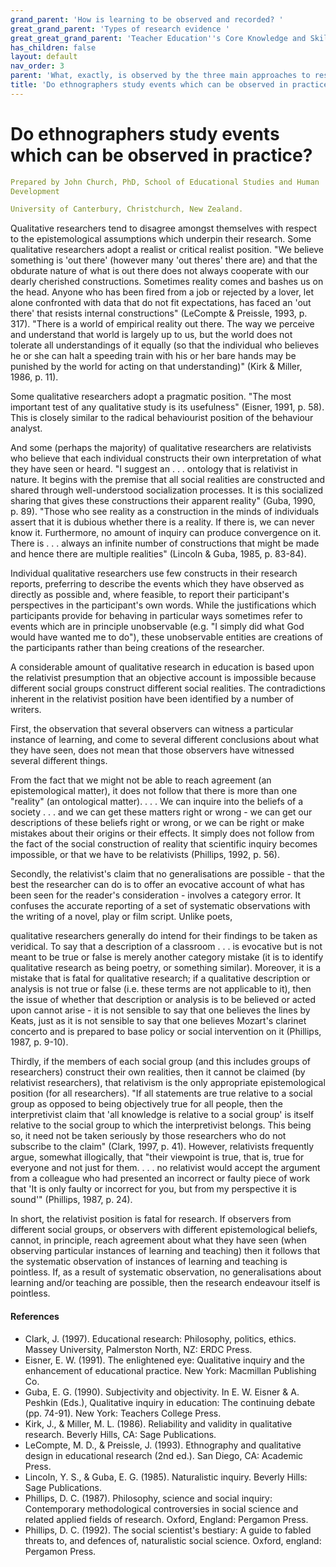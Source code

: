 ```yaml
---
grand_parent: 'How is learning to be observed and recorded? '
great_grand_parent: 'Types of research evidence '
great_great_grand_parent: 'Teacher Education''s Core Knowledge and Skills.'
has_children: false
layout: default
nav_order: 3
parent: 'What, exactly, is observed by the three main approaches to research? '
title: 'Do ethnographers study events which can be observed in practice? '
---
```

# Do ethnographers study events which can be observed in practice?


```yaml
Prepared by John Church, PhD, School of Educational Studies and Human
Development

University of Canterbury, Christchurch, New Zealand.
```


Qualitative researchers tend to disagree amongst themselves with respect
to the epistemological assumptions which underpin their research. Some
qualitative researchers adopt a realist or critical realist position.
"We believe something is \'out there\' (however many \'out theres\'
there are) and that the obdurate nature of what is out there does not
always cooperate with our dearly cherished constructions. Sometimes
reality comes and bashes us on the head. Anyone who has been fired from
a job or rejected by a lover, let alone confronted with data that do not
fit expectations, has faced an \'out there\' that resists internal
constructions" (LeCompte & Preissle, 1993, p. 317). "There is a world of
empirical reality out there. The way we perceive and understand that
world is largely up to us, but the world does not tolerate all
understandings of it equally (so that the individual who believes he or
she can halt a speeding train with his or her bare hands may be punished
by the world for acting on that understanding)" (Kirk & Miller, 1986, p.
11).

Some qualitative researchers adopt a pragmatic position. "The most
important test of any qualitative study is its usefulness" (Eisner,
1991, p. 58). This is closely similar to the radical behaviourist
position of the behaviour analyst.

And some (perhaps the majority) of qualitative researchers are
relativists who believe that each individual constructs their own
interpretation of what they have seen or heard. "I suggest an . . .
ontology that is relativist in nature. It begins with the premise that
all social realities are constructed and shared through well-understood
socialization processes. It is this socialized sharing that gives these
constructions their apparent reality" (Guba, 1990, p. 89). "Those who
see reality as a construction in the minds of individuals assert that it
is dubious whether there is a reality. If there is, we can never know
it. Furthermore, no amount of inquiry can produce convergence on it.
There is . . . always an infinite number of constructions that might be
made and hence there are multiple realities" (Lincoln & Guba, 1985, p.
83-84).

Individual qualitative researchers use few constructs in their research
reports, preferring to describe the events which they have observed as
directly as possible and, where feasible, to report their participant\'s
perspectives in the participant\'s own words. While the justifications
which participants provide for behaving in particular ways sometimes
refer to events which are in principle unobservable (e.g. "I simply did
what God would have wanted me to do"), these unobservable entities are
creations of the participants rather than being creations of the
researcher.

A considerable amount of qualitative research in education is based upon
the relativist presumption that an objective account is impossible
because different social groups construct different social realities.
The contradictions inherent in the relativist position have been
identified by a number of writers.

First, the observation that several observers can witness a particular
instance of learning, and come to several different conclusions about
what they have seen, does not mean that those observers have witnessed
several different things.

From the fact that we might not be able to reach agreement (an
epistemological matter), it does not follow that there is more than one
"reality" (an ontological matter). . . . We can inquire into the beliefs
of a society . . . and we can get these matters right or wrong - we can
get our descriptions of these beliefs right or wrong, or we can be right
or make mistakes about their origins or their effects. It simply does
not follow from the fact of the social construction of reality that
scientific inquiry becomes impossible, or that we have to be relativists
(Phillips, 1992, p. 56).

Secondly, the relativist\'s claim that no generalisations are possible -
that the best the researcher can do is to offer an evocative account of
what has been seen for the reader\'s consideration - involves a category
error. It confuses the accurate reporting of a set of systematic
observations with the writing of a novel, play or film script. Unlike
poets,

qualitative researchers generally do intend for their findings to be
taken as veridical. To say that a description of a classroom . . . is
evocative but is not meant to be true or false is merely another
category mistake (it is to identify qualitative research as being
poetry, or something similar). Moreover, it is a mistake that is fatal
for qualitative research; if a qualitative description or analysis is
not true or false (i.e. these terms are not applicable to it), then the
issue of whether that description or analysis is to be believed or acted
upon cannot arise - it is not sensible to say that one believes the
lines by Keats, just as it is not sensible to say that one believes
Mozart\'s clarinet concerto and is prepared to base policy or social
intervention on it (Phillips, 1987, p. 9-10).

Thirdly, if the members of each social group (and this includes groups
of researchers) construct their own realities, then it cannot be claimed
(by relativist researchers), that relativism is the only appropriate
epistemological position (for all researchers). "If all statements are
true relative to a social group as opposed to being objectively true for
all people, then the interpretivist claim that \'all knowledge is
relative to a social group\' is itself relative to the social group to
which the interpretivist belongs. This being so, it need not be taken
seriously by those researchers who do not subscribe to the claim"
(Clark, 1997, p. 41). However, relativists frequently argue, somewhat
illogically, that "their viewpoint is true, that is, true for everyone
and not just for them. . . . no relativist would accept the argument
from a colleague who had presented an incorrect or faulty piece of work
that \'It is only faulty or incorrect for you, but from my perspective
it is sound\'" (Phillips, 1987, p. 24).

In short, the relativist position is fatal for research. If observers
from different social groups, or observers with different
epistemological beliefs, cannot, in principle, reach agreement about
what they have seen (when observing particular instances of learning and
teaching) then it follows that the systematic observation of instances
of learning and teaching is pointless. If, as a result of systematic
observation, no generalisations about learning and/or teaching are
possible, then the research endeavour itself is pointless.


#### References

-   Clark, J. (1997). Educational research: Philosophy, politics,
    ethics. Massey University, Palmerston North, NZ: ERDC Press.
-   Eisner, E. W. (1991). The enlightened eye: Qualitative inquiry and
    the enhancement of educational practice. New York: Macmillan
    Publishing Co.
-   Guba, E. G. (1990). Subjectivity and objectivity. In E. W. Eisner
    & A. Peshkin (Eds.), Qualitative inquiry in education: The
    continuing debate (pp. 74-91). New York: Teachers College Press.
-   Kirk, J., & Miller, M. L. (1986). Reliability and validity in
    qualitative research. Beverly Hills, CA: Sage Publications.
-   LeCompte, M. D., & Preissle, J. (1993). Ethnography and qualitative
    design in educational research (2nd ed.). San Diego, CA: Academic
    Press.
-   Lincoln, Y. S., & Guba, E. G. (1985). Naturalistic inquiry. Beverly
    Hills: Sage Publications.
-   Phillips, D. C. (1987). Philosophy, science and social inquiry:
    Contemporary methodological controversies in social science and
    related applied fields of research. Oxford, England: Pergamon Press.
-   Phillips, D. C. (1992). The social scientist\'s bestiary: A guide to
    fabled threats to, and defences of, naturalistic social science.
    Oxford, england: Pergamon Press.
